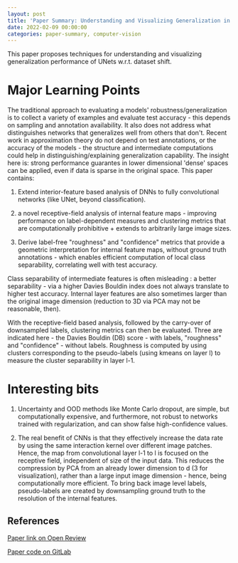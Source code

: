 ```yaml
---
layout: post
title: 'Paper Summary: Understanding and Visualizing Generalization in UNets'
date: 2022-02-09 00:00:00
categories: paper-summary, computer-vision
---
```


This paper proposes techniques for understanding and visualizing generalization performance of UNets w.r.t. dataset shift.


Major Learning Points
======
The traditional approach to evaluating a models' robustness/generalization is to collect a variety of examples and evaluate test accuracy - this depends on sampling and annotation availability. It also does not address what distinguishes networks that generalizes well from others that don't. Recent work in approximation theory do not depend on test annotations, or the accuracy of the models - the structure and intermediate computations could help in distinguishing/explaining generalization capability. The insight here is: strong performance guarantes in lower dimensional 'dense' spaces can be applied, even if data is sparse in the original space. This paper contains:

1. Extend interior-feature based analysis of DNNs to fully convolutional networks (like UNet, beyond classification).

2. a novel receptive-field analysis of internal feature maps - improving performance on label-dependent measures and clustering metrics that are computationally prohibitive + extends to arbitrarily large image sizes. 

3. Derive label-free "roughness" and "confidence" metrics that provide a geometric interpretation for internal feature maps, without ground truth annotations - which enables efficient computation of local class separability, correlating well with test accuracy. 

Class separability of intermediate features is often misleading : a better separability - via a higher Davies Bouldin index does not always translate to higher test accuracy. Internal layer features are also sometimes larger than the original image dimension (reduction to 3D via PCA may not be reasonable, then). 

With the receptive-field based analysis, followed by the carry-over of downsampled labels, clustering metrics can then be evaluated. Three are indicated here - the Davies Bouldin (DB) score - with labels, "roughness" and "confidence" - without labels. Roughness is computed by using clusters corresponding to the pseudo-labels (using kmeans on layer l) to measure the cluster separability in layer l-1. 

Interesting bits
======
1. Uncertainty and OOD methods like Monte Carlo dropout, are simple, but computationally expensive, and furthermore, not robust to networks trained with regularization, and can show false high-confidence values. 

2. The real benefit of CNNs is that they effectively increase the data rate by using the same interaction kernel over different image patches. Hence, the map from convolutional layer l-1 to l is focused on the receptive field, independent of size of the input data. This reduces the compression by PCA from an already lower dimension to d (3 for visualization), rather than a large input image dimension - hence, being computationally more efficient. To bring back image level labels, pseudo-labels are created by downsampling ground truth to the resolution of the internal features. 


References
------

[Paper link on Open Review](https://openreview.net/forum?id=V-a5DJCh4Hk)

[Paper code on GitLab](https://gitlab.com/abhe/UNet-Generalization_MIDL2021)